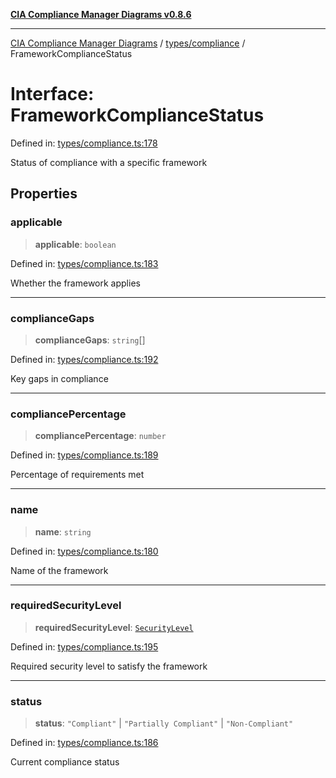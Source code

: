 [**CIA Compliance Manager Diagrams v0.8.6**](../../../README.md)

***

[CIA Compliance Manager Diagrams](../../../modules.md) / [types/compliance](../README.md) / FrameworkComplianceStatus

# Interface: FrameworkComplianceStatus

Defined in: [types/compliance.ts:178](https://github.com/Hack23/cia-compliance-manager/blob/050a250237d6f621490781dbdf95155919f35aed/src/types/compliance.ts#L178)

Status of compliance with a specific framework

## Properties

### applicable

> **applicable**: `boolean`

Defined in: [types/compliance.ts:183](https://github.com/Hack23/cia-compliance-manager/blob/050a250237d6f621490781dbdf95155919f35aed/src/types/compliance.ts#L183)

Whether the framework applies

***

### complianceGaps

> **complianceGaps**: `string`[]

Defined in: [types/compliance.ts:192](https://github.com/Hack23/cia-compliance-manager/blob/050a250237d6f621490781dbdf95155919f35aed/src/types/compliance.ts#L192)

Key gaps in compliance

***

### compliancePercentage

> **compliancePercentage**: `number`

Defined in: [types/compliance.ts:189](https://github.com/Hack23/cia-compliance-manager/blob/050a250237d6f621490781dbdf95155919f35aed/src/types/compliance.ts#L189)

Percentage of requirements met

***

### name

> **name**: `string`

Defined in: [types/compliance.ts:180](https://github.com/Hack23/cia-compliance-manager/blob/050a250237d6f621490781dbdf95155919f35aed/src/types/compliance.ts#L180)

Name of the framework

***

### requiredSecurityLevel

> **requiredSecurityLevel**: [`SecurityLevel`](../../../index/type-aliases/SecurityLevel.md)

Defined in: [types/compliance.ts:195](https://github.com/Hack23/cia-compliance-manager/blob/050a250237d6f621490781dbdf95155919f35aed/src/types/compliance.ts#L195)

Required security level to satisfy the framework

***

### status

> **status**: `"Compliant"` \| `"Partially Compliant"` \| `"Non-Compliant"`

Defined in: [types/compliance.ts:186](https://github.com/Hack23/cia-compliance-manager/blob/050a250237d6f621490781dbdf95155919f35aed/src/types/compliance.ts#L186)

Current compliance status
